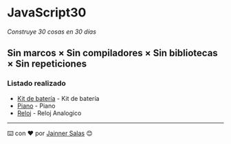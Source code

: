# JavaScript30
_Construye 30 cosas en 30 días_

## Sin marcos × Sin compiladores × Sin bibliotecas × Sin repeticiones

### Listado realizado


* [Kit de batería](https://github.com/Jsalas902/JavaScript30/tree/master/01%20-%20Kit%20de%20bater%C3%ADa%20JavaScript) - Kit de batería
* [Piano](https://github.com/Jsalas902/JavaScript30/tree/master/Piano) - Piano
* [Reloj](https://github.com/Jsalas902/JavaScript30/tree/master/Reloj%20CSS%20+%20JS) - Reloj Analogico

---
⌨️ con ❤️ por [Jainner Salas](https://github.com/Jsalas902) 😊
